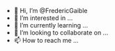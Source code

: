 - 👋 Hi, I’m @FredericGaible
- 👀 I’m interested in ...
- 🌱 I’m currently learning ...
- 💞️ I’m looking to collaborate on ...
- 📫 How to reach me ...

<!---
FredericGaible/FredericGaible is a ✨ special ✨ repository because its `README.md` (this file) appears on your GitHub profile.
You can click the Preview link to take a look at your changes.
--->
